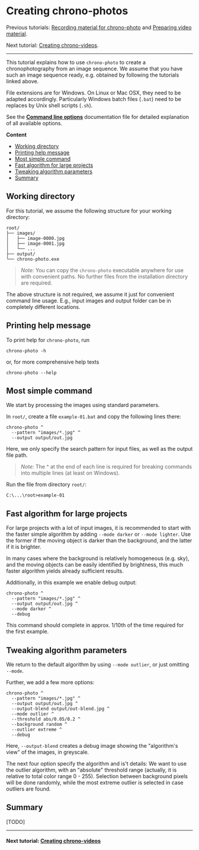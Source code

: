 # Creating chrono-photos

Previous tutorials:
[Recording material for chrono-photo](tutorial_recording.md) and [Preparing video material](tutorial_prepare.md).

Next tutorial: [Creating chrono-videos](tutorial_videos.md).

----

This tutorial explains how to use `chrono-photo` to create a chronophotography from an image sequence.
We assume that you have such an image sequence ready, e.g. obtained by following the tutorials linked above.

File extensions are for Windows. On Linux or Mac OSX, they need to be adapted accordingly.
Particularly Windows batch files (`.bat`) need to be replaces by Unix shell scripts (`.sh`). 

See the **[Command line options](options.md)** documentation file for detailed explanation of all available options.

**Content**
* [Working directory](#working-directory)
* [Printing help message](#printing-help-message)
* [Most simple command](#most-simple-command)
* [Fast algorithm for large projects](#fast-algorithm-for-large-projects)
* [Tweaking algorithm parameters](#tweaking-algorithm-parameters)
* [Summary](#summary)

## Working directory

For this tutorial, we assume the following structure for your working directory:
```
root/
├── images/
│   ├── image-0000.jpg
│   ├── image-0001.jpg
│   └── ...
├── output/
└── chrono-photo.exe
``` 
> _Note:_ You can copy the `chrono-photo` executable anywhere for use with convenient paths.
No further files from the installation directory are required.

The above structure is not required, we assume it just for convenient command line usage.
E.g., input images and output folder can be in completely different locations.

## Printing help message

To print help for `chrono-photo`, run
```
chrono-photo -h
```
or, for more comprehensive help texts
```
chrono-photo --help
```

## Most simple command

We start by processing the images using standard parameters. 

In `root/`, create a file `example-01.bat` and copy the following lines there:
```
chrono-photo ^
  --pattern "images/*.jpg" ^
  --output output/out.jpg
```
Here, we only specify the search pattern for input files, as well as the output file path.

> _Note:_ The ^ at the end of each line is required for breaking commands into multiple lines (at least on Windows).

Run the file from directory `root/`:
```
C:\...\root>example-01
```

## Fast algorithm for large projects

For large projects with a lot of input images, it is recommended to start with the faster simple algorithm
by adding `--mode darker` or `--mode lighter`. 
Use the former if the moving object is darker than the background, and the latter if it is brighter.

In many cases where the background is relatively homogeneous (e.g. sky),
and the moving objects can be easily identified by brightness,
this much faster algorithm yields already sufficient results.

Additionally, in this example we enable debug output:
```
chrono-photo ^
  --pattern "images/*.jpg" ^
  --output output/out.jpg ^
  --mode darker ^
  --debug
```

This command should complete in approx. 1/10th of the time required for the first example.

## Tweaking algorithm parameters

We return to the default algorithm by using `--mode outlier`, or just omitting `--mode`.

Further, we add a few more options:
```
chrono-photo ^
  --pattern "images/*.jpg" ^
  --output output/out.jpg ^
  --output-blend output/out-blend.jpg ^
  --mode outlier ^
  --threshold abs/0.05/0.2 ^
  --background random ^
  --outlier extreme ^
  --debug
```

Here, `--output-blend` creates a debug image showing the "algorithm's view" of the images, in greyscale.

The next four option specify the algorithm and is't details:
We want to use the outlier algorithm, with an "absolute" threshold range
(actually, it is relative to total color range 0 - 255).
Selection between background pixels will be done randomly,
while the most extreme outlier is selected in case outliers are found.

## Summary

[TODO]

----

#### Next tutorial: [Creating chrono-videos](tutorial_videos.md)